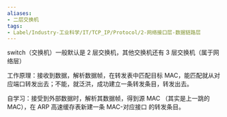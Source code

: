 ```yaml
---
aliases:
- 二层交换机
tags:
- Label/Industry-工业科学/IT/TCP_IP/Protocol/2-网络接口层-数据链路层
---
```


switch（交换机）一般默认是 2 层交换机，其他交换机还有 3 层交换机（属于网络层）

工作原理：接收到数据，解析数据帧，在转发表中匹配目标 MAC，能匹配就从对应端口转发出去；不能，就泛洪，成功建立一条转发条目，转发出去。

自学习：接受到外部数据时，解析其数据帧，得到源 MAC （其实是上一跳的 MAC），在 ARP 高速缓存表新建一条 MAC-对应接口 的转发条目。
